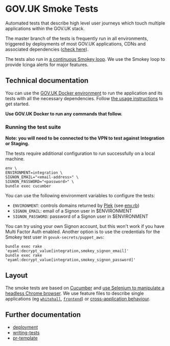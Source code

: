 # GOV.UK Smoke Tests

Automated tests that describe high level user journeys which touch multiple
applications within the GOV.UK stack.

The master branch of the tests is frequently run in all environments, triggered by deployments of most GOV.UK applications, CDNs and associated dependencies ([check here](https://github.com/alphagov/govuk-puppet/search?l=HTML%2BERB&q=smokey)).

The tests also run in [a continuous Smokey loop](https://github.com/alphagov/govuk-puppet/blob/master/modules/monitoring/templates/smokey-loop.conf). We use the Smokey loop to provide Icinga alerts for major features.

## Technical documentation

You can use the [GOV.UK Docker environment](https://github.com/alphagov/govuk-docker) to run the application and its tests with all the necessary dependencies. Follow [the usage instructions](https://github.com/alphagov/govuk-docker#usage) to get started.

**Use GOV.UK Docker to run any commands that follow.**

### Running the test suite

**Note: you will need to be connected to the VPN to test against Integration or Staging.**

The tests require additional configuration to run successfully on a local machine.

```
env \
ENVIRONMENT=integration \
SIGNON_EMAIL="<email-address>" \
SIGNON_PASSWORD="<password>" \
bundle exec cucumber
```

You can use the following environment variables to configure the tests:

* `ENVIRONMENT`: controls domains returned by [Plek](https://github.com/alphagov/plek) (see [env.rb](https://github.com/alphagov/smokey/blob/19c21ac4be3f67ef994f327670121209c8632c0d/features/support/env.rb#L9-L21))
* `SIGNON_EMAIL`: email of a Signon user in $ENVIRONMENT
* `SIGNON_PASSWORD`: password of a Signon user in $ENVIRONMENT

You can try using your own Signon account, but this won't work if you have Multi Factor Auth enabled. Another option is to use the credentials for the Smokey test user in `govuk-secrets/puppet_aws`:

```
bundle exec rake 'eyaml:decrypt_value[integration,smokey_signon_email]'
bundle exec rake 'eyaml:decrypt_value[integration,smokey_signon_password]'
```

## Layout

The smoke tests are based on [Cucumber](https://cucumber.io/) and [use Selenium to manipulate a headless Chrome browser](features/support/env.rb). We use feature
files to describe single applications (eg
[`whitehall`](https://github.com/alphagov/whitehall),
[`frontend`](https://github.com/alphagov/frontend)) or [cross-application behaviour](features/gov_uk.feature).

## Further documentation

- [deployment](docs/deployment.md)
- [writing-tests](docs/writing-tests.md)
- [pr-template](.github/pull_request_template.md)
